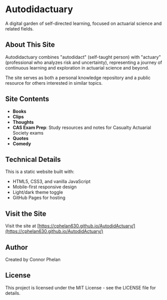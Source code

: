 # Autodidactuary

A digital garden of self-directed learning, focused on actuarial science and related fields.

## About This Site

Autodidactuary combines "autodidact" (self-taught person) with "actuary" (professional who analyzes risk and uncertainty), representing a journey of continuous learning and exploration in actuarial science and beyond.

The site serves as both a personal knowledge repository and a public resource for others interested in similar topics.

## Site Contents

- **Books**
- **Clips**
- **Thoughts**
- **CAS Exam Prep**: Study resources and notes for Casualty Actuarial Society exams
- **Quotes**
- **Comedy**

## Technical Details

This is a static website built with:
- HTML5, CSS3, and vanilla JavaScript
- Mobile-first responsive design
- Light/dark theme toggle
- GitHub Pages for hosting

## Visit the Site

Visit the site at [https://cphelan630.github.io/AutodidActuary/](https://cphelan630.github.io/AutodidActuary/)

## Author

Created by Connor Phelan

## License

This project is licensed under the MIT License - see the LICENSE file for details.
